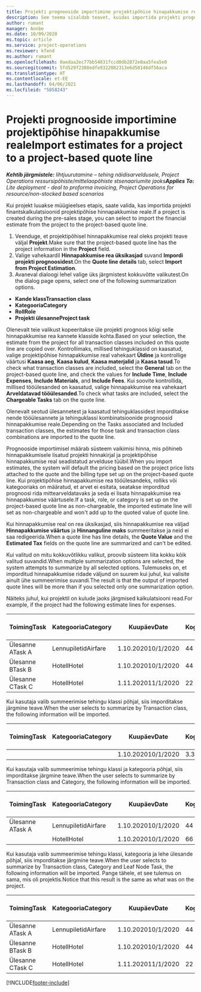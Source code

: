 ```yaml
---
title: Projekti prognooside importimine projektipõhise hinapakkumise reale – liht
description: See teema sisaldab teavet, kuidas importida projekti prognoose hinnapakkumise reale.
author: rumant
manager: Annbe
ms.date: 10/09/2020
ms.topic: article
ms.service: project-operations
ms.reviewer: kfend
ms.author: rumant
ms.openlocfilehash: 0aedaa2ec77bb54031fccd0db2872e0aa5fea5e0
ms.sourcegitcommit: 5fd529f2308edfe9322082313e6d50146df56aca
ms.translationtype: HT
ms.contentlocale: et-EE
ms.lasthandoff: 04/06/2021
ms.locfileid: "5858243"
---
```

# <a name="import-estimates-for-a-project-to-a-project-based-quote-line"></a><span data-ttu-id="96a33-103">Projekti prognooside importimine projektipõhise hinapakkumise reale</span><span class="sxs-lookup"><span data-stu-id="96a33-103">Import estimates for a project to a project-based quote line</span></span> 

<span data-ttu-id="96a33-104">_**Kehtib järgmistele:** lihtjuurutamine – tehing näidisarveldusele, Project Operations ressursipõhiste/mittelaopõhiste stsenaariumite jaoks_</span><span class="sxs-lookup"><span data-stu-id="96a33-104">_**Applies To:** Lite deployment - deal to proforma invoicing, Project Operations for resource/non-stocked based scenarios_</span></span>

<span data-ttu-id="96a33-105">Kui projekt luuakse müügieelses etapis, saate valida, kas importida projekti finantskalkulatsioonid projektipõhise hinnapakkumise reale.</span><span class="sxs-lookup"><span data-stu-id="96a33-105">If a project is created during the pre-sales stage, you can select to import the financial estimate from the project to the project-based quote line.</span></span>

1. <span data-ttu-id="96a33-106">Veenduge, et projektipõhisel hinnapakkumise real oleks projekti teave väljal **Projekt**.</span><span class="sxs-lookup"><span data-stu-id="96a33-106">Make sure that the project-based quote line has the project information in the **Project** field.</span></span>
2. <span data-ttu-id="96a33-107">Valige vahekaardil **Hinnapakkumise rea üksikasjad** suvand **Impordi projekti prognoosidest**.</span><span class="sxs-lookup"><span data-stu-id="96a33-107">On the **Quote line details** tab, select **Import from Project Estimation**.</span></span>
3. <span data-ttu-id="96a33-108">Avaneval dialoogi lehel valige üks järgmistest kokkuvõtte valikutest.</span><span class="sxs-lookup"><span data-stu-id="96a33-108">On the dialog page opens, select one of the following summarization options.</span></span>

  - <span data-ttu-id="96a33-109">**Kande klass**</span><span class="sxs-lookup"><span data-stu-id="96a33-109">**Transaction class**</span></span>
  - <span data-ttu-id="96a33-110">**Kategooria**</span><span class="sxs-lookup"><span data-stu-id="96a33-110">**Category**</span></span>
  - <span data-ttu-id="96a33-111">**Roll**</span><span class="sxs-lookup"><span data-stu-id="96a33-111">**Role**</span></span> 
  - <span data-ttu-id="96a33-112">**Projekti ülesanne**</span><span class="sxs-lookup"><span data-stu-id="96a33-112">**Project task**</span></span>

<span data-ttu-id="96a33-113">Olenevalt teie valikust kopeeritakse üle projekti prognoos kõigi selle hinnapakkumise rea kannete klasside kohta.</span><span class="sxs-lookup"><span data-stu-id="96a33-113">Based on your selection, the estimate from the project for all transaction classes included on this quote line are copied over.</span></span> <span data-ttu-id="96a33-114">Kontrollimaks, millised tehinguklassid on kaasatud, valige projektipõhise hinnapakkumise real vahekaart **Üldine** ja kontrollige väärtusi **Kaasa aeg**, **Kaasa kulud**, **Kaasa materjalid** ja **Kaasa tasud**.</span><span class="sxs-lookup"><span data-stu-id="96a33-114">To check what transaction classes are included, select the **General** tab on the project-based quote line, and check the values for **Include Time**, **Include Expenses**, **Include Materials**, and **Include Fees**.</span></span>  <span data-ttu-id="96a33-115">Kui soovite kontrollida, millised tööülesanded on kaasatud, valige hinnapakkumise rea vahekaart **Arveldatavad tööülesanded**.</span><span class="sxs-lookup"><span data-stu-id="96a33-115">To check what tasks are included, select the **Chargeable Tasks** tab on the quote line.</span></span>

<span data-ttu-id="96a33-116">Olenevalt seotud ülesannetest ja kaasatud tehinguklassidest imporditakse nende tööülesannete ja tehinguklassi kombinatsioonide prognoosid hinnapakkumise reale.</span><span class="sxs-lookup"><span data-stu-id="96a33-116">Depending on the Tasks associated and Included transaction classes, the estimates for those task and transaction class combinations are imported to the quote line.</span></span>

<span data-ttu-id="96a33-117">Prognooside importimisel määrab süsteem vaikimisi hinna, mis põhineb hinnapakkumisele lisatud projekti hinnakirjal ja projektipõhise hinnapakkumise real seadistatud arvelduse tüübil.</span><span class="sxs-lookup"><span data-stu-id="96a33-117">When you import estimates, the system will default the pricing based on the project price lists attached to the quote and the billing type set up on the project-based quote line.</span></span> <span data-ttu-id="96a33-118">Kui projektipõhise hinnapakkumise rea tööülesandeks, rolliks või kategooriaks on määratud, et arvet ei esitata, seatakse imporditud prognoosi rida mittearveldatavaks ja seda ei lisata hinnapakkumise rea hinnapakkumise väärtusele.</span><span class="sxs-lookup"><span data-stu-id="96a33-118">If a task, role, or category is set up on the project-based quote line as non-chargeable, the imported estimate line will set as non-chargeable and won't add up to the quoted value of quote line.</span></span>

<span data-ttu-id="96a33-119">Kui hinnapakkumise real on rea üksikasjad, siis hinnapakkumise rea väljad **Hinnapakkumise väärtus** ja **Hinnanguline maks** summeeritakse ja neid ei saa redigeerida.</span><span class="sxs-lookup"><span data-stu-id="96a33-119">When a quote line has line details, the **Quote Value** and the **Estimated Tax** fields on the quote line are summarized and can't be edited.</span></span>

<span data-ttu-id="96a33-120">Kui valitud on mitu kokkuvõtlikku valikut, proovib süsteem liita kokku kõik valitud suvandid.</span><span class="sxs-lookup"><span data-stu-id="96a33-120">When multiple summarization options are selected, the system attempts to summarize by all selected options.</span></span> <span data-ttu-id="96a33-121">Tulemuseks on, et imporditud hinnapakkumise ridade väljund on suurem kui juhul, kui valisite ainult ühe summeerimise suvandi.</span><span class="sxs-lookup"><span data-stu-id="96a33-121">The result is that the output of imported quote lines will be more than if you selected only one summarization option.</span></span>

<span data-ttu-id="96a33-122">Näiteks juhul, kui projektil on kulude jaoks järgmised kalkulatsiooni read.</span><span class="sxs-lookup"><span data-stu-id="96a33-122">For example, if the project had the following estimate lines for expenses.</span></span>

| <span data-ttu-id="96a33-123">Toiming</span><span class="sxs-lookup"><span data-stu-id="96a33-123">Task</span></span> | <span data-ttu-id="96a33-124">Kategooria</span><span class="sxs-lookup"><span data-stu-id="96a33-124">Category</span></span> | <span data-ttu-id="96a33-125">Kuupäev</span><span class="sxs-lookup"><span data-stu-id="96a33-125">Date</span></span> | <span data-ttu-id="96a33-126">Kogus</span><span class="sxs-lookup"><span data-stu-id="96a33-126">Quantity</span></span> | <span data-ttu-id="96a33-127">Ühiku hind</span><span class="sxs-lookup"><span data-stu-id="96a33-127">Unit price</span></span> | <span data-ttu-id="96a33-128">Summa</span><span class="sxs-lookup"><span data-stu-id="96a33-128">Amount</span></span> |
| --- | --- | --- | --- | --- | --- |
| <span data-ttu-id="96a33-129">Ülesanne A</span><span class="sxs-lookup"><span data-stu-id="96a33-129">Task A</span></span> | <span data-ttu-id="96a33-130">Lennupiletid</span><span class="sxs-lookup"><span data-stu-id="96a33-130">Airfare</span></span> | <span data-ttu-id="96a33-131">1.10.2020</span><span class="sxs-lookup"><span data-stu-id="96a33-131">10/1/2020</span></span> | <span data-ttu-id="96a33-132">4</span><span class="sxs-lookup"><span data-stu-id="96a33-132">4</span></span> | <span data-ttu-id="96a33-133">400</span><span class="sxs-lookup"><span data-stu-id="96a33-133">400</span></span> | <span data-ttu-id="96a33-134">1600</span><span class="sxs-lookup"><span data-stu-id="96a33-134">1600</span></span> |
| <span data-ttu-id="96a33-135">Ülesanne B</span><span class="sxs-lookup"><span data-stu-id="96a33-135">Task B</span></span> | <span data-ttu-id="96a33-136">Hotell</span><span class="sxs-lookup"><span data-stu-id="96a33-136">Hotel</span></span> | <span data-ttu-id="96a33-137">1.10.2020</span><span class="sxs-lookup"><span data-stu-id="96a33-137">10/1/2020</span></span> | <span data-ttu-id="96a33-138">4</span><span class="sxs-lookup"><span data-stu-id="96a33-138">4</span></span> | <span data-ttu-id="96a33-139">200</span><span class="sxs-lookup"><span data-stu-id="96a33-139">200</span></span> | <span data-ttu-id="96a33-140">800</span><span class="sxs-lookup"><span data-stu-id="96a33-140">800</span></span> |
| <span data-ttu-id="96a33-141">Ülesanne C</span><span class="sxs-lookup"><span data-stu-id="96a33-141">Task C</span></span> | <span data-ttu-id="96a33-142">Hotell</span><span class="sxs-lookup"><span data-stu-id="96a33-142">Hotel</span></span> | <span data-ttu-id="96a33-143">1.11.2020</span><span class="sxs-lookup"><span data-stu-id="96a33-143">11/1/2020</span></span> | <span data-ttu-id="96a33-144">2</span><span class="sxs-lookup"><span data-stu-id="96a33-144">2</span></span> | <span data-ttu-id="96a33-145">200</span><span class="sxs-lookup"><span data-stu-id="96a33-145">200</span></span> | <span data-ttu-id="96a33-146">400</span><span class="sxs-lookup"><span data-stu-id="96a33-146">400</span></span> |

<span data-ttu-id="96a33-147">Kui kasutaja valib summeerimise tehingu klassi põhjal, siis imporditakse järgmine teave.</span><span class="sxs-lookup"><span data-stu-id="96a33-147">When the user selects to summarize by Transaction class, the following information will be imported.</span></span>

| <span data-ttu-id="96a33-148">Toiming</span><span class="sxs-lookup"><span data-stu-id="96a33-148">Task</span></span> | <span data-ttu-id="96a33-149">Kategooria</span><span class="sxs-lookup"><span data-stu-id="96a33-149">Category</span></span> | <span data-ttu-id="96a33-150">Kuupäev</span><span class="sxs-lookup"><span data-stu-id="96a33-150">Date</span></span> | <span data-ttu-id="96a33-151">Kogus</span><span class="sxs-lookup"><span data-stu-id="96a33-151">Quantity</span></span> | <span data-ttu-id="96a33-152">Ühiku hind</span><span class="sxs-lookup"><span data-stu-id="96a33-152">Unit price</span></span> | <span data-ttu-id="96a33-153">Summa</span><span class="sxs-lookup"><span data-stu-id="96a33-153">Amount</span></span> |
| --- | --- | --- | --- | --- | --- |
|||<span data-ttu-id="96a33-154">1.10.2020</span><span class="sxs-lookup"><span data-stu-id="96a33-154">10/1/2020</span></span> | <span data-ttu-id="96a33-155">3.34</span><span class="sxs-lookup"><span data-stu-id="96a33-155">3.34</span></span> | <span data-ttu-id="96a33-156">840</span><span class="sxs-lookup"><span data-stu-id="96a33-156">840</span></span> | <span data-ttu-id="96a33-157">2800</span><span class="sxs-lookup"><span data-stu-id="96a33-157">2800</span></span> |

<span data-ttu-id="96a33-158">Kui kasutaja valib summeerimise tehingu klassi ja kategooria põhjal, siis imporditakse järgmine teave.</span><span class="sxs-lookup"><span data-stu-id="96a33-158">When the user selects to summarize by Transaction class and Category, the following information will be imported.</span></span>

| <span data-ttu-id="96a33-159">Toiming</span><span class="sxs-lookup"><span data-stu-id="96a33-159">Task</span></span> | <span data-ttu-id="96a33-160">Kategooria</span><span class="sxs-lookup"><span data-stu-id="96a33-160">Category</span></span> | <span data-ttu-id="96a33-161">Kuupäev</span><span class="sxs-lookup"><span data-stu-id="96a33-161">Date</span></span> | <span data-ttu-id="96a33-162">Kogus</span><span class="sxs-lookup"><span data-stu-id="96a33-162">Quantity</span></span> | <span data-ttu-id="96a33-163">Ühiku hind</span><span class="sxs-lookup"><span data-stu-id="96a33-163">Unit price</span></span> | <span data-ttu-id="96a33-164">Summa</span><span class="sxs-lookup"><span data-stu-id="96a33-164">Amount</span></span> |
| --- | --- | --- | --- | --- | --- |
| <span data-ttu-id="96a33-165">Ülesanne A</span><span class="sxs-lookup"><span data-stu-id="96a33-165">Task A</span></span> | <span data-ttu-id="96a33-166">Lennupiletid</span><span class="sxs-lookup"><span data-stu-id="96a33-166">Airfare</span></span> | <span data-ttu-id="96a33-167">1.10.2020</span><span class="sxs-lookup"><span data-stu-id="96a33-167">10/1/2020</span></span> | <span data-ttu-id="96a33-168">4</span><span class="sxs-lookup"><span data-stu-id="96a33-168">4</span></span> | <span data-ttu-id="96a33-169">400</span><span class="sxs-lookup"><span data-stu-id="96a33-169">400</span></span> | <span data-ttu-id="96a33-170">1600</span><span class="sxs-lookup"><span data-stu-id="96a33-170">1600</span></span> |
| | <span data-ttu-id="96a33-171">Hotell</span><span class="sxs-lookup"><span data-stu-id="96a33-171">Hotel</span></span> | <span data-ttu-id="96a33-172">1.10.2020</span><span class="sxs-lookup"><span data-stu-id="96a33-172">10/1/2020</span></span> | <span data-ttu-id="96a33-173">6</span><span class="sxs-lookup"><span data-stu-id="96a33-173">6</span></span> | <span data-ttu-id="96a33-174">200</span><span class="sxs-lookup"><span data-stu-id="96a33-174">200</span></span> | <span data-ttu-id="96a33-175">1200</span><span class="sxs-lookup"><span data-stu-id="96a33-175">1200</span></span> |

<span data-ttu-id="96a33-176">Kui kasutaja valib summeerimise tehingu klassi, kategooria ja lehe ülesande põhjal, siis imporditakse järgmine teave.</span><span class="sxs-lookup"><span data-stu-id="96a33-176">When the user selects to summarize by Transaction class, Category and Leaf Node Task, the following information will be imported.</span></span> <span data-ttu-id="96a33-177">Pange tähele, et see tulemus on sama, mis oli projektis.</span><span class="sxs-lookup"><span data-stu-id="96a33-177">Notice that this result is the same as what was on the project.</span></span>

| <span data-ttu-id="96a33-178">Toiming</span><span class="sxs-lookup"><span data-stu-id="96a33-178">Task</span></span> | <span data-ttu-id="96a33-179">Kategooria</span><span class="sxs-lookup"><span data-stu-id="96a33-179">Category</span></span> | <span data-ttu-id="96a33-180">Kuupäev</span><span class="sxs-lookup"><span data-stu-id="96a33-180">Date</span></span> | <span data-ttu-id="96a33-181">Kogus</span><span class="sxs-lookup"><span data-stu-id="96a33-181">Quantity</span></span> | <span data-ttu-id="96a33-182">Ühiku hind</span><span class="sxs-lookup"><span data-stu-id="96a33-182">Unit price</span></span> | <span data-ttu-id="96a33-183">Summa</span><span class="sxs-lookup"><span data-stu-id="96a33-183">Amount</span></span> |
| --- | --- | --- | --- | --- | --- |
| <span data-ttu-id="96a33-184">Ülesanne A</span><span class="sxs-lookup"><span data-stu-id="96a33-184">Task A</span></span> | <span data-ttu-id="96a33-185">Lennupiletid</span><span class="sxs-lookup"><span data-stu-id="96a33-185">Airfare</span></span> | <span data-ttu-id="96a33-186">1.10.2020</span><span class="sxs-lookup"><span data-stu-id="96a33-186">10/1/2020</span></span> | <span data-ttu-id="96a33-187">4</span><span class="sxs-lookup"><span data-stu-id="96a33-187">4</span></span> | <span data-ttu-id="96a33-188">400</span><span class="sxs-lookup"><span data-stu-id="96a33-188">400</span></span> | <span data-ttu-id="96a33-189">1600</span><span class="sxs-lookup"><span data-stu-id="96a33-189">1600</span></span> |
| <span data-ttu-id="96a33-190">Ülesanne B</span><span class="sxs-lookup"><span data-stu-id="96a33-190">Task B</span></span> | <span data-ttu-id="96a33-191">Hotell</span><span class="sxs-lookup"><span data-stu-id="96a33-191">Hotel</span></span> | <span data-ttu-id="96a33-192">1.10.2020</span><span class="sxs-lookup"><span data-stu-id="96a33-192">10/1/2020</span></span> | <span data-ttu-id="96a33-193">4</span><span class="sxs-lookup"><span data-stu-id="96a33-193">4</span></span> | <span data-ttu-id="96a33-194">200</span><span class="sxs-lookup"><span data-stu-id="96a33-194">200</span></span> | <span data-ttu-id="96a33-195">800</span><span class="sxs-lookup"><span data-stu-id="96a33-195">800</span></span> |
| <span data-ttu-id="96a33-196">Ülesanne C</span><span class="sxs-lookup"><span data-stu-id="96a33-196">Task C</span></span> | <span data-ttu-id="96a33-197">Hotell</span><span class="sxs-lookup"><span data-stu-id="96a33-197">Hotel</span></span> | <span data-ttu-id="96a33-198">1.11.2020</span><span class="sxs-lookup"><span data-stu-id="96a33-198">11/1/2020</span></span> | <span data-ttu-id="96a33-199">2</span><span class="sxs-lookup"><span data-stu-id="96a33-199">2</span></span> | <span data-ttu-id="96a33-200">200</span><span class="sxs-lookup"><span data-stu-id="96a33-200">200</span></span> | <span data-ttu-id="96a33-201">400</span><span class="sxs-lookup"><span data-stu-id="96a33-201">400</span></span> |


[!INCLUDE[footer-include](../../includes/footer-banner.md)]
